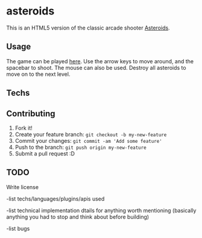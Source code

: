 # asteroids

This is an HTML5 version of the classic arcade shooter [Asteroids](http://en.wikipedia.org/wiki/Asteroids_(video_game)).

## Usage

The game can be played [here](http://asteroids.matthewkevins.com). Use the arrow keys to move around, and the spacebar to shoot. The mouse can also be used. Destroy all asteroids to move on to the next level.

## Techs



## Contributing

1. Fork it!
2. Create your feature branch: `git checkout -b my-new-feature`
3. Commit your changes: `git commit -am 'Add some feature'`
4. Push to the branch: `git push origin my-new-feature`
5. Submit a pull request :D

## TODO

Write license

-list techs/languages/plugins/apis used

-list technical implementation dtails for anything worth mentioning
(basically anything you had to stop and think about before building)

-list bugs
